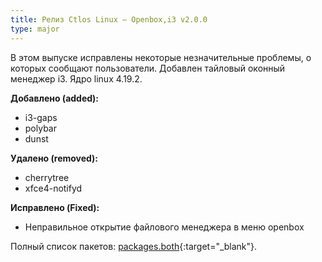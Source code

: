 ```yaml
---
title: Релиз Ctlos Linux — Openbox,i3 v2.0.0
type: major
---
```


В этом выпуске исправлены некоторые незначительные проблемы, о которых сообщают пользователи. Добавлен тайловый оконный менеджер i3. Ядро linux 4.19.2.

**Добавлено (added):**

- i3-gaps
- polybar
- dunst

**Удалено (removed):**

- cherrytree
- xfce4-notifyd

**Исправлено (Fixed):**

- Неправильное открытие файлового менеджера в меню openbox

Полный список пакетов: [packages.both](https://github.com/ctlos/ctlosiso/blob/de0430a199bd55ca52de03ee2d418bb23deeec80/packages.both){:target="_blank"}.